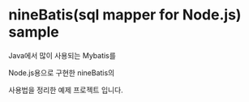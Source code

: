 # nineBatis(sql mapper for Node.js) sample


Java에서 많이 사용되는 Mybatis를

Node.js용으로 구현한 nineBatis의 

사용법을 정리한 예제 프로젝트 입니다.
